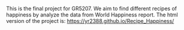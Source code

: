 This is the final project for GR5207. We aim to find different recipes of happiness by analyze the data from World Happiness report. 
The html version of the project is: https://yr2388.github.io/Recipe_Happiness/




